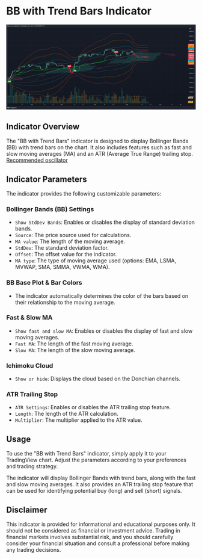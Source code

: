 
# BB with Trend Bars Indicator

![App Screenshot](https://github.com/rzgarespo/trendyBollingerBands/blob/main/BTCUSD_2023-05-21_14-55-43.png)

## Indicator Overview

The "BB with Trend Bars" indicator is designed to display Bollinger Bands (BB) with trend bars on the chart. It also includes features such as fast and slow moving averages (MA) and an ATR (Average True Range) trailing stop.
[Recommended oscillator](https://github.com/rzgarespo/Ultimate-Godmode-Oscillator/tree/main)
## Indicator Parameters

The indicator provides the following customizable parameters:

### Bollinger Bands (BB) Settings
- `Show StdDev Bands`: Enables or disables the display of standard deviation bands.
- `Source`: The price source used for calculations.
- `MA value`: The length of the moving average.
- `StdDev`: The standard deviation factor.
- `Offset`: The offset value for the indicator.
- `MA type`: The type of moving average used (options: EMA, LSMA, MVWAP, SMA, SMMA, VWMA, WMA).

### BB Base Plot & Bar Colors
- The indicator automatically determines the color of the bars based on their relationship to the moving average.

### Fast & Slow MA
- `Show fast and slow MA`: Enables or disables the display of fast and slow moving averages.
- `Fast MA`: The length of the fast moving average.
- `Slow MA`: The length of the slow moving average.

### Ichimoku Cloud
- `Show or hide`: Displays the cloud based on the Donchian channels.

### ATR Trailing Stop
- `ATR Settings`: Enables or disables the ATR trailing stop feature.
- `Length`: The length of the ATR calculation.
- `Multiplier`: The multiplier applied to the ATR value.

## Usage

To use the "BB with Trend Bars" indicator, simply apply it to your TradingView chart. Adjust the parameters according to your preferences and trading strategy.

The indicator will display Bollinger Bands with trend bars, along with the fast and slow moving averages. It also provides an ATR trailing stop feature that can be used for identifying potential buy (long) and sell (short) signals.

## Disclaimer

This indicator is provided for informational and educational purposes only. It should not be considered as financial or investment advice. Trading in financial markets involves substantial risk, and you should carefully consider your financial situation and consult a professional before making any trading decisions.






